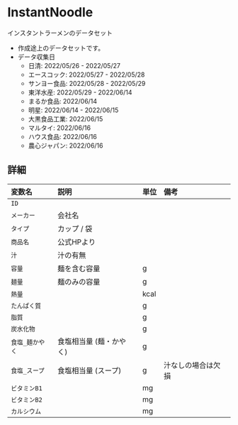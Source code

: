 # InstantNoodle
インスタントラーメンのデータセット

* 作成途上のデータセットです。
* データ収集日
   * 日清: 2022/05/26 - 2022/05/27
   * エースコック: 2022/05/27 - 2022/05/28
   * サンヨー食品: 2022/05/28 - 2022/05/29
   * 東洋水産: 2022/05/29 - 2022/06/14
   * まるか食品: 2022/06/14
   * 明星: 2022/06/14 - 2022/06/15
   * 大黒食品工業: 2022/06/15
   * マルタイ: 2022/06/16
   * ハウス食品: 2022/06/16
   * 農心ジャパン: 2022/06/16

## 詳細

|変数名|説明|単位|備考|
|:---|:---|:---|:---|
|`ID`||||
|`メーカー`|会社名|||
|`タイプ`|カップ / 袋|||
|`商品名`|公式HPより|||
|`汁`|汁の有無|||
|`容量`|麺を含む容量|g||
|`麺量`|麺のみの容量|g||
|`熱量`||kcal||
|`たんぱく質`||g||
|`脂質`||g||
|`炭水化物`||g||
|`食塩_麺かやく`|食塩相当量 (麺・かやく)|g||
|`食塩_スープ`|食塩相当量 (スープ)|g|汁なしの場合は欠損|
|`ビタミンB1`||mg||
|`ビタミンB2`||mg||
|`カルシウム`||mg||
